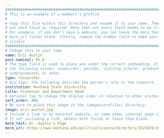 ```yaml
---
################################################################################
# This is an example of a members's profile.                                   #
#                                                                              #
# Copy this file within this directory and rename it to your name. Then fill   #
# out each field as required. Note that not every field needs to be filled out.#
# For example, if you don't have a website, you can leave the more_text and    #
# more_url fields blank. Finally, remove the hidden field to make your profile #
# visible.                                                                     #
################################################################################
# Change this to your name
name: Eric Austin
post-nominal: Ph.D.
# The type field is used to place you under the correct subheading. It may be of
# the following values: researcher, postdoc, visiting_scholar, graduate,
# undergraduate, or other.
type: researcher
# Bio-tags: the following describe the person's role in the research.
institution: Montana State University
title: Professor and Department Head
# Optional tag to change the display order in relation to other professors
sort_order: 800
# Be sure to place this image in the /images/profiles/ directory.
image: eric-austin.jpg
# Include a link to an external website, or some other internal page if desired.
# If not including a link, delete both fields or leave them blank.
more_text: Dr. Austin's Page
more_url: https://www.montana.edu/politicalscience/directory/1523876/eric-austin
---
```


